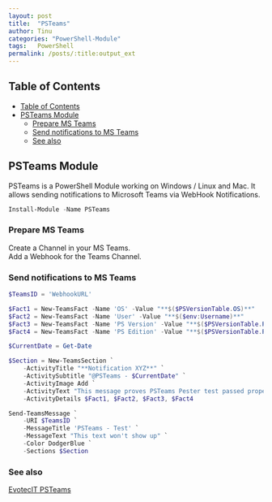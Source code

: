 ```yaml
---
layout: post
title:  "PSTeams"
author: Tinu
categories: "PowerShell-Module"
tags:   PowerShell
permalink: /posts/:title:output_ext
---
```


## Table of Contents

- [Table of Contents](#table-of-contents)
- [PSTeams Module](#psteams-module)
  - [Prepare MS Teams](#prepare-ms-teams)
  - [Send notifications to MS Teams](#send-notifications-to-ms-teams)
  - [See also](#see-also)

## PSTeams Module

PSTeams is a PowerShell Module working on Windows / Linux and Mac. It allows sending notifications to Microsoft Teams via WebHook Notifications.

````powershell
Install-Module -Name PSTeams
````

### Prepare MS Teams

Create a Channel in your MS Teams.  
Add a Webhook for the Teams Channel.

### Send notifications to MS Teams

````powershell
$TeamsID = 'WebhookURL'

$Fact1 = New-TeamsFact -Name 'OS' -Value "**$($PSVersionTable.OS)**"
$Fact2 = New-TeamsFact -Name 'User' -Value "**$($env:Username)**"
$Fact3 = New-TeamsFact -Name 'PS Version' -Value "**$($PSVersionTable.PSVersion)**"
$Fact4 = New-TeamsFact -Name 'PS Edition' -Value "**$($PSVersionTable.PSEdition)**"

$CurrentDate = Get-Date

$Section = New-TeamsSection `
    -ActivityTitle "**Notification XYZ**" `
    -ActivitySubtitle "@PSTeams - $CurrentDate" `
    -ActivityImage Add `
    -ActivityText "This message proves PSTeams Pester test passed properly." `
    -ActivityDetails $Fact1, $Fact2, $Fact3, $Fact4

Send-TeamsMessage `
    -URI $TeamsID `
    -MessageTitle 'PSTeams - Test' `
    -MessageText "This text won't show up" `
    -Color DodgerBlue `
    -Sections $Section
````

### See also

[EvotecIT PSTeams](https://github.com/EvotecIT/PSTeams)
